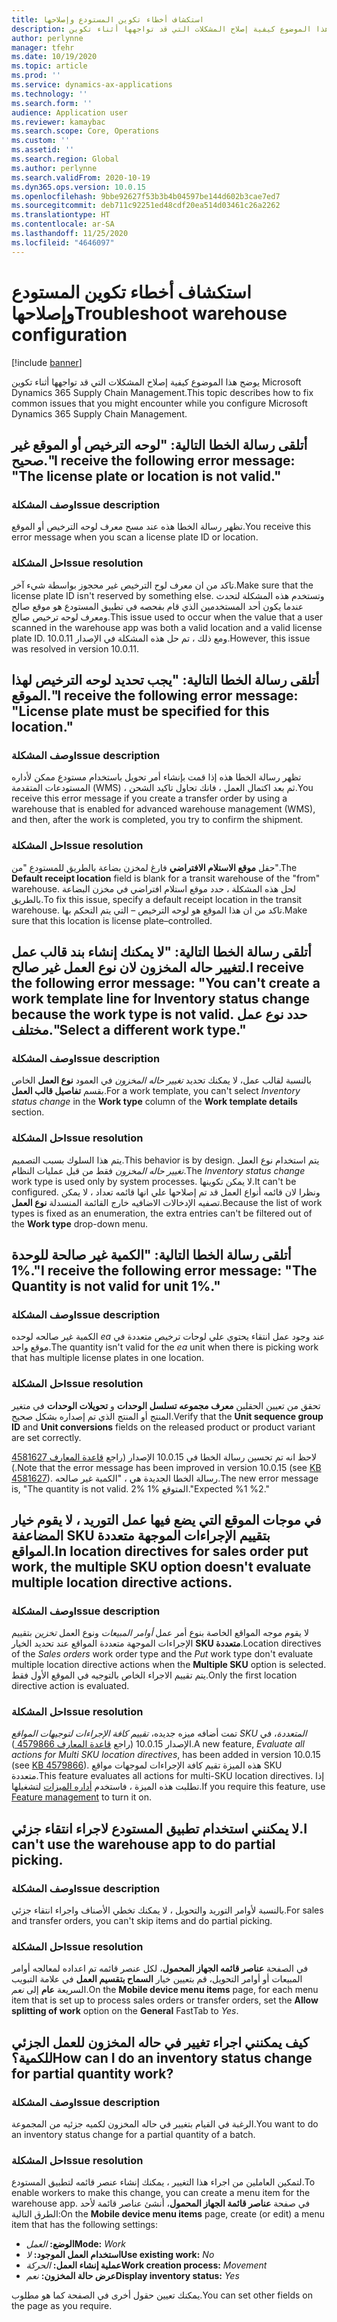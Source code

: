 ```yaml
---
title: استكشاف أخطاء تكوين المستودع وإصلاحها
description: يوضح هذا الموضوع كيفية إصلاح المشكلات التي قد تواجهها أثناء تكوين Microsoft Dynamics 365 Supply Chain Management.
author: perlynne
manager: tfehr
ms.date: 10/19/2020
ms.topic: article
ms.prod: ''
ms.service: dynamics-ax-applications
ms.technology: ''
ms.search.form: ''
audience: Application user
ms.reviewer: kamaybac
ms.search.scope: Core, Operations
ms.custom: ''
ms.assetid: ''
ms.search.region: Global
ms.author: perlynne
ms.search.validFrom: 2020-10-19
ms.dyn365.ops.version: 10.0.15
ms.openlocfilehash: 9bbe92627f53b3b4b04597be144d602b3cae7ed7
ms.sourcegitcommit: deb711c92251ed48cdf20ea514d03461c26a2262
ms.translationtype: HT
ms.contentlocale: ar-SA
ms.lasthandoff: 11/25/2020
ms.locfileid: "4646097"
---
```

# <a name="troubleshoot-warehouse-configuration"></a><span data-ttu-id="81428-103">استكشاف أخطاء تكوين المستودع وإصلاحها</span><span class="sxs-lookup"><span data-stu-id="81428-103">Troubleshoot warehouse configuration</span></span>

[!include [banner](../includes/banner.md)]

<span data-ttu-id="81428-104">يوضح هذا الموضوع كيفية إصلاح المشكلات التي قد تواجهها أثناء تكوين Microsoft Dynamics 365 Supply Chain Management.</span><span class="sxs-lookup"><span data-stu-id="81428-104">This topic describes how to fix common issues that you might encounter while you configure Microsoft Dynamics 365 Supply Chain Management.</span></span>

## <a name="i-receive-the-following-error-message-the-license-plate-or-location-is-not-valid"></a><span data-ttu-id="81428-105">أتلقى رسالة الخطا التالية: "لوحه الترخيص أو الموقع غير صحيح."</span><span class="sxs-lookup"><span data-stu-id="81428-105">I receive the following error message: "The license plate or location is not valid."</span></span>

### <a name="issue-description"></a><span data-ttu-id="81428-106">وصف المشكلة</span><span class="sxs-lookup"><span data-stu-id="81428-106">Issue description</span></span>

<span data-ttu-id="81428-107">تظهر رسالة الخطا هذه عند مسح معرف لوحه الترخيص أو الموقع.</span><span class="sxs-lookup"><span data-stu-id="81428-107">You receive this error message when you scan a license plate ID or location.</span></span>

### <a name="issue-resolution"></a><span data-ttu-id="81428-108">حل المشكلة</span><span class="sxs-lookup"><span data-stu-id="81428-108">Issue resolution</span></span>

<span data-ttu-id="81428-109">تاكد من ان معرف لوح الترخيص غير محجوز بواسطة شيء آخر.</span><span class="sxs-lookup"><span data-stu-id="81428-109">Make sure that the license plate ID isn't reserved by something else.</span></span> <span data-ttu-id="81428-110">وتستخدم هذه المشكلة لتحدث عندما يكون أحد المستخدمين الذي قام بفحصه في تطبيق المستودع هو موقع صالح ومعرف لوحه ترخيص صالح.</span><span class="sxs-lookup"><span data-stu-id="81428-110">This issue used to occur when the value that a user scanned in the warehouse app was both a valid location and a valid license plate ID.</span></span> <span data-ttu-id="81428-111">ومع ذلك ، تم حل هذه المشكلة في الإصدار 10.0.11.</span><span class="sxs-lookup"><span data-stu-id="81428-111">However, this issue was resolved in version 10.0.11.</span></span>

## <a name="i-receive-the-following-error-message-license-plate-must-be-specified-for-this-location"></a><span data-ttu-id="81428-112">أتلقى رسالة الخطا التالية: "يجب تحديد لوحه الترخيص لهذا الموقع."</span><span class="sxs-lookup"><span data-stu-id="81428-112">I receive the following error message: "License plate must be specified for this location."</span></span>

### <a name="issue-description"></a><span data-ttu-id="81428-113">وصف المشكلة</span><span class="sxs-lookup"><span data-stu-id="81428-113">Issue description</span></span>

<span data-ttu-id="81428-114">تظهر رسالة الخطا هذه إذا قمت بإنشاء أمر تحويل باستخدام مستودع ممكن لأداره المستودعات المتقدمة (WMS) ، ثم بعد اكتمال العمل ، فانك تحاول تاكيد الشحن.</span><span class="sxs-lookup"><span data-stu-id="81428-114">You receive this error message if you create a transfer order by using a warehouse that is enabled for advanced warehouse management (WMS), and then, after the work is completed, you try to confirm the shipment.</span></span>

### <a name="issue-resolution"></a><span data-ttu-id="81428-115">حل المشكلة</span><span class="sxs-lookup"><span data-stu-id="81428-115">Issue resolution</span></span>

<span data-ttu-id="81428-116">حقل **موقع الاستلام الافتراضي** فارغ لمخزن بضاعة بالطريق للمستودع "من".</span><span class="sxs-lookup"><span data-stu-id="81428-116">The **Default receipt location** field is blank for a transit warehouse of the "from" warehouse.</span></span> <span data-ttu-id="81428-117">لحل هذه المشكلة ، حدد موقع استلام افتراضي في مخزن البضاعة بالطريق.</span><span class="sxs-lookup"><span data-stu-id="81428-117">To fix this issue, specify a default receipt location in the transit warehouse.</span></span> <span data-ttu-id="81428-118">تاكد من ان هذا الموقع هو لوحه الترخيص – التي يتم التحكم بها.</span><span class="sxs-lookup"><span data-stu-id="81428-118">Make sure that this location is license plate–controlled.</span></span>

## <a name="i-receive-the-following-error-message-you-cant-create-a-work-template-line-for-inventory-status-change-because-the-work-type-is-not-valid-select-a-different-work-type"></a><span data-ttu-id="81428-119">أتلقى رسالة الخطا التالية: "لا يمكنك إنشاء بند قالب عمل لتغيير حاله المخزون لان نوع العمل غير صالح.</span><span class="sxs-lookup"><span data-stu-id="81428-119">I receive the following error message: "You can't create a work template line for Inventory status change because the work type is not valid.</span></span> <span data-ttu-id="81428-120">حدد نوع عمل مختلف."</span><span class="sxs-lookup"><span data-stu-id="81428-120">Select a different work type."</span></span>

### <a name="issue-description"></a><span data-ttu-id="81428-121">وصف المشكلة</span><span class="sxs-lookup"><span data-stu-id="81428-121">Issue description</span></span>

<span data-ttu-id="81428-122">بالنسبة لقالب عمل، لا يمكنك تحديد *تغيير حاله المخزون* في العمود **نوع العمل** الخاص بقسم **تفاصيل قالب العمل**.</span><span class="sxs-lookup"><span data-stu-id="81428-122">For a work template, you can't select *Inventory status change* in the **Work type** column of the **Work template details** section.</span></span>

### <a name="issue-resolution"></a><span data-ttu-id="81428-123">حل المشكلة</span><span class="sxs-lookup"><span data-stu-id="81428-123">Issue resolution</span></span>

<span data-ttu-id="81428-124">يتم هذا السلوك بسبب التصميم.</span><span class="sxs-lookup"><span data-stu-id="81428-124">This behavior is by design.</span></span> <span data-ttu-id="81428-125">يتم استخدام نوع العمل *تغيير حاله المخزون* فقط من قبل عمليات النظام.</span><span class="sxs-lookup"><span data-stu-id="81428-125">The *Inventory status change* work type is used only by system processes.</span></span> <span data-ttu-id="81428-126">لا يمكن تكوينها.</span><span class="sxs-lookup"><span data-stu-id="81428-126">It can't be configured.</span></span> <span data-ttu-id="81428-127">ونظرا لان قائمه أنواع العمل قد تم إصلاحها علي انها قائمه تعداد ، لا يمكن تصفيه الإدخالات الاضافيه خارج القائمة المنسدلة **نوع العمل**.</span><span class="sxs-lookup"><span data-stu-id="81428-127">Because the list of work types is fixed as an enumeration, the extra entries can't be filtered out of the **Work type** drop-down menu.</span></span>

## <a name="i-receive-the-following-error-message-the-quantity-is-not-valid-for-unit-1"></a><span data-ttu-id="81428-128">أتلقى رسالة الخطا التالية: "الكمية غير صالحة للوحدة 1%."</span><span class="sxs-lookup"><span data-stu-id="81428-128">I receive the following error message: "The Quantity is not valid for unit 1%."</span></span>

### <a name="issue-description"></a><span data-ttu-id="81428-129">وصف المشكلة</span><span class="sxs-lookup"><span data-stu-id="81428-129">Issue description</span></span>

<span data-ttu-id="81428-130">الكمية غير صالحه لوحده *ea* عند وجود عمل انتقاء يحتوي علي لوحات ترخيص متعددة في موقع واحد.</span><span class="sxs-lookup"><span data-stu-id="81428-130">The quantity isn't valid for the *ea* unit when there is picking work that has multiple license plates in one location.</span></span>

### <a name="issue-resolution"></a><span data-ttu-id="81428-131">حل المشكلة</span><span class="sxs-lookup"><span data-stu-id="81428-131">Issue resolution</span></span>

<span data-ttu-id="81428-132">تحقق من تعيين الحقلين **معرف مجموعه تسلسل الوحدات** و **تحويلات الوحدات** في متغير المنتج أو المنتج الذي تم إصداره بشكل صحيح.</span><span class="sxs-lookup"><span data-stu-id="81428-132">Verify that the **Unit sequence group ID** and **Unit conversions** fields on the released product or product variant are set correctly.</span></span>

<span data-ttu-id="81428-133">لاحظ انه تم تحسين رسالة الخطا في 10.0.15 الإصدار (راجع [قاعدة المعارف 4581627 ](https://fix.lcs.dynamics.com/Issue/Details/?bugId=486531)).</span><span class="sxs-lookup"><span data-stu-id="81428-133">Note that the error message has been improved in version 10.0.15 (see [KB 4581627](https://fix.lcs.dynamics.com/Issue/Details/?bugId=486531)).</span></span> <span data-ttu-id="81428-134">رسالة الخطا الجديدة هي ، "الكمية غير صالحه.</span><span class="sxs-lookup"><span data-stu-id="81428-134">The new error message is, "The quantity is not valid.</span></span> <span data-ttu-id="81428-135">المتوقع %1 %2."</span><span class="sxs-lookup"><span data-stu-id="81428-135">Expected %1 %2."</span></span>

## <a name="in-location-directives-for-sales-order-put-work-the-multiple-sku-option-doesnt-evaluate-multiple-location-directive-actions"></a><span data-ttu-id="81428-136">في موجات الموقع التي يضع فيها عمل التوريد ، لا يقوم خيار المضاعفة SKU بتقييم الإجراءات الموجهة متعددة المواقع.</span><span class="sxs-lookup"><span data-stu-id="81428-136">In location directives for sales order put work, the multiple SKU option doesn't evaluate multiple location directive actions.</span></span>

### <a name="issue-description"></a><span data-ttu-id="81428-137">وصف المشكلة</span><span class="sxs-lookup"><span data-stu-id="81428-137">Issue description</span></span>

<span data-ttu-id="81428-138">لا يقوم موجه المواقع الخاصة بنوع أمر عمل *أوامر المبيعات* ونوع العمل *تخزين* بتقييم الإجراءات الموجهة متعددة المواقع عند تحديد الخيار **SKU متعددة**.</span><span class="sxs-lookup"><span data-stu-id="81428-138">Location directives of the *Sales orders* work order type and the *Put* work type don't evaluate multiple location directive actions when the **Multiple SKU** option is selected.</span></span> <span data-ttu-id="81428-139">يتم تقييم الاجراء الخاص بالتوجيه في الموقع الأول فقط.</span><span class="sxs-lookup"><span data-stu-id="81428-139">Only the first location directive action is evaluated.</span></span>

### <a name="issue-resolution"></a><span data-ttu-id="81428-140">حل المشكلة</span><span class="sxs-lookup"><span data-stu-id="81428-140">Issue resolution</span></span>

<span data-ttu-id="81428-141">تمت أضافه ميزه جديده، *تقييم كافة الإجراءات لتوجيهات المواقع SKU المتعددة*، في الإصدار 10.0.15 (راجع [قاعدة المعارف 4579866 ](https://fix.lcs.dynamics.com/Issue/Details?kb=4579866&bugId=475946&dbType=3&qc=1bc41a56de7a3ee419fa76397a6bf282fce5be9b93e427c08a6d916d1dfa3091)).</span><span class="sxs-lookup"><span data-stu-id="81428-141">A new feature, *Evaluate all actions for Multi SKU location directives*, has been added in version 10.0.15 (see [KB 4579866](https://fix.lcs.dynamics.com/Issue/Details?kb=4579866&bugId=475946&dbType=3&qc=1bc41a56de7a3ee419fa76397a6bf282fce5be9b93e427c08a6d916d1dfa3091)).</span></span> <span data-ttu-id="81428-142">هذه الميزة تقيم كافة الإجراءات لموجهات مواقع SKU متعددة.</span><span class="sxs-lookup"><span data-stu-id="81428-142">This feature evaluates all actions for multi-SKU location directives.</span></span> <span data-ttu-id="81428-143">إذا تطلبت هذه الميزة ، فاستخدم [أداره الميزات](../../fin-ops-core/fin-ops/get-started/feature-management/feature-management-overview.md) لتشغيلها.</span><span class="sxs-lookup"><span data-stu-id="81428-143">If you require this feature, use [Feature management](../../fin-ops-core/fin-ops/get-started/feature-management/feature-management-overview.md) to turn it on.</span></span>

## <a name="i-cant-use-the-warehouse-app-to-do-partial-picking"></a><span data-ttu-id="81428-144">لا يمكنني استخدام تطبيق المستودع لاجراء انتقاء جزئي.</span><span class="sxs-lookup"><span data-stu-id="81428-144">I can't use the warehouse app to do partial picking.</span></span>

### <a name="issue-description"></a><span data-ttu-id="81428-145">وصف المشكلة</span><span class="sxs-lookup"><span data-stu-id="81428-145">Issue description</span></span>

<span data-ttu-id="81428-146">بالنسبة لأوامر التوريد والتحويل ، لا يمكنك تخطي الأصناف واجراء انتقاء جزئي.</span><span class="sxs-lookup"><span data-stu-id="81428-146">For sales and transfer orders, you can't skip items and do partial picking.</span></span>

### <a name="issue-resolution"></a><span data-ttu-id="81428-147">حل المشكلة</span><span class="sxs-lookup"><span data-stu-id="81428-147">Issue resolution</span></span>

<span data-ttu-id="81428-148">في الصفحة **عناصر قائمه الجهاز المحمول**، لكل عنصر قائمه تم اعداده لمعالجه أوامر المبيعات أو أوامر التحويل، قم بتعيين خيار **السماح بتقسيم العمل** في علامة التبويب السريعة **عام** إلى *نعم*.</span><span class="sxs-lookup"><span data-stu-id="81428-148">On the **Mobile device menu items** page, for each menu item that is set up to process sales orders or transfer orders, set the **Allow splitting of work** option on the **General** FastTab to *Yes*.</span></span>

## <a name="how-can-i-do-an-inventory-status-change-for-partial-quantity-work"></a><span data-ttu-id="81428-149">كيف يمكنني اجراء تغيير في حاله المخزون للعمل الجزئي للكمية؟</span><span class="sxs-lookup"><span data-stu-id="81428-149">How can I do an inventory status change for partial quantity work?</span></span>

### <a name="issue-description"></a><span data-ttu-id="81428-150">وصف المشكلة</span><span class="sxs-lookup"><span data-stu-id="81428-150">Issue description</span></span>

<span data-ttu-id="81428-151">الرغبة في القيام بتغيير في حاله المخزون لكميه جزئيه من المجموعة.</span><span class="sxs-lookup"><span data-stu-id="81428-151">You want to do an inventory status change for a partial quantity of a batch.</span></span>

### <a name="issue-resolution"></a><span data-ttu-id="81428-152">حل المشكلة</span><span class="sxs-lookup"><span data-stu-id="81428-152">Issue resolution</span></span>

<span data-ttu-id="81428-153">لتمكين العاملين من اجراء هذا التغيير ، يمكنك إنشاء عنصر قائمه لتطبيق المستودع.</span><span class="sxs-lookup"><span data-stu-id="81428-153">To enable workers to make this change, you can create a menu item for the warehouse app.</span></span> <span data-ttu-id="81428-154">في صفحة **عناصر قائمة الجهاز المحمول**، أنشئ عناصر قائمة لأحد الطرق التالية:</span><span class="sxs-lookup"><span data-stu-id="81428-154">On the **Mobile device menu items** page, create (or edit) a menu item that has the following settings:</span></span>

- <span data-ttu-id="81428-155">**الوضع:** *العمل*</span><span class="sxs-lookup"><span data-stu-id="81428-155">**Mode:** *Work*</span></span>
- <span data-ttu-id="81428-156">**استخدام العمل الموجود:** *لا*</span><span class="sxs-lookup"><span data-stu-id="81428-156">**Use existing work:** *No*</span></span>
- <span data-ttu-id="81428-157">**عملية إنشاء العمل:** *الحركة*</span><span class="sxs-lookup"><span data-stu-id="81428-157">**Work creation process:** *Movement*</span></span>
- <span data-ttu-id="81428-158">**عرض حالة المخزون:** *نعم*</span><span class="sxs-lookup"><span data-stu-id="81428-158">**Display inventory status:** *Yes*</span></span>

<span data-ttu-id="81428-159">يمكنك تعيين حقول أخرى في الصفحة كما هو مطلوب.</span><span class="sxs-lookup"><span data-stu-id="81428-159">You can set other fields on the page as you require.</span></span>
